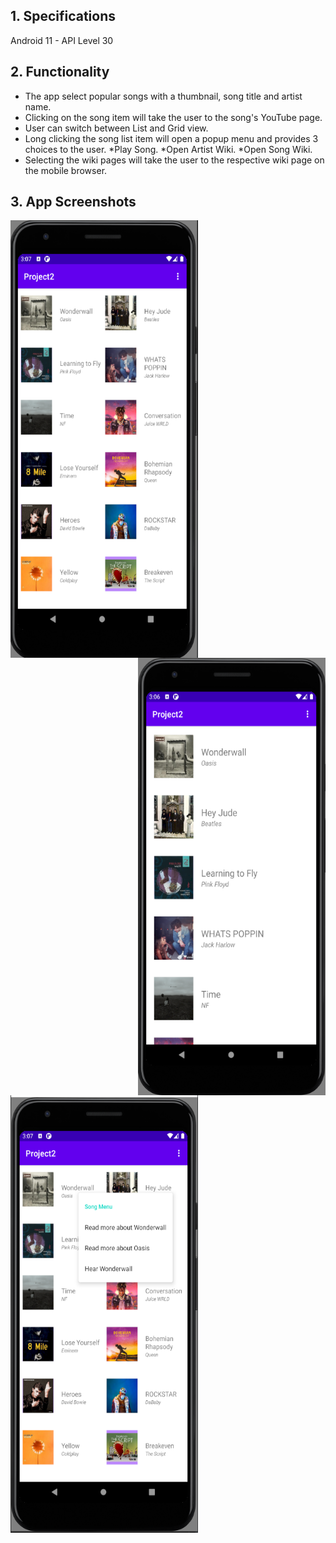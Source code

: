 ## 1. Specifications

Android 11 - API Level 30 <br>

## 2. Functionality

- The app select popular songs with a thumbnail, song title and artist name.
- Clicking on the song item will take the user to the song's YouTube page.
- User can switch between List and Grid view.
- Long clicking the song list item will open a popup menu and provides 3 choices to the user.
  *Play Song.
  *Open Artist Wiki.
  *Open Song Wiki.
- Selecting the wiki pages will take the user to the respective wiki page on the mobile browser.

## 3. App Screenshots

<img align="left" width="300" height="700" src="https://github.com/js-shashwath/Mp3-android-application/blob/main/home_grid.png">
<img align="right" width="300" height="700" src="https://github.com/js-shashwath/Mp3-android-application/blob/main/home_list.png">
<img width="300" height="700" src="https://github.com/js-shashwath/Mp3-android-application/blob/main/long_press.png">
</p>
